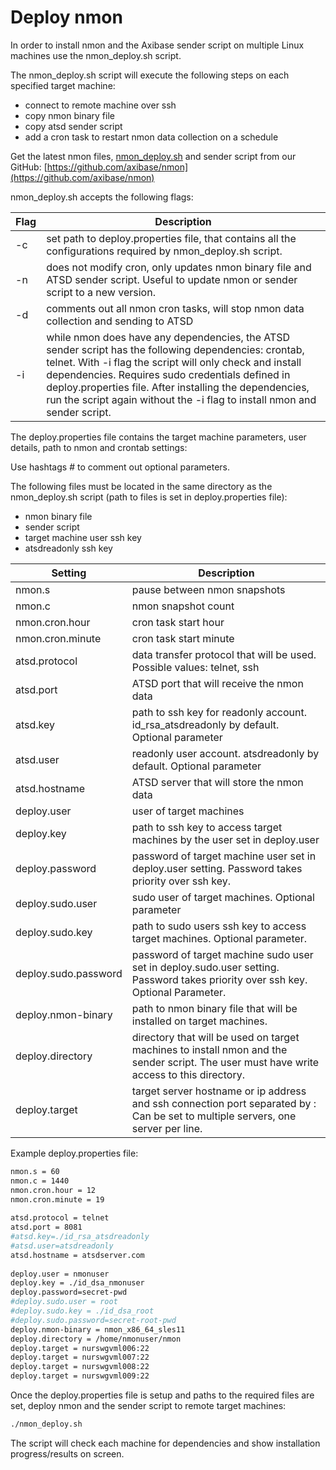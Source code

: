 # Deploy nmon

In order to install nmon and the Axibase sender script on multiple Linux machines use the nmon_deploy.sh script.

The nmon_deploy.sh script will execute the following steps on each specified target machine:


- connect to remote machine over ssh
- copy nmon binary file
- copy atsd sender script
- add a cron task to restart nmon data collection on a schedule


Get the latest nmon files, [nmon_deploy.sh](https://github.com/axibase/nmon/blob/master/nmon_deploy.sh) and sender script from our GitHub: [https://github.com/axibase/nmon](https://github.com/axibase/nmon)

nmon_deploy.sh accepts the following flags:

| Flag | Description | 
| --- | --- | 
| -c | set path to deploy.properties file, that contains all the configurations required by nmon_deploy.sh script. | 
| -n | does not modify cron, only updates nmon binary file and ATSD sender script. Useful to update nmon or sender script to a new version. | 
| -d | comments out all nmon cron tasks, will stop nmon data collection and sending to ATSD | 
| -i | while nmon does have any dependencies, the ATSD sender script has the following dependencies: crontab, telnet. With -i flag the script will only check and install dependencies. Requires sudo credentials defined in deploy.properties file. After installing the dependencies, run the script again without the -i flag to install nmon and sender script. | 


The deploy.properties file contains the target machine parameters, user details, path to nmon and crontab settings:

Use hashtags # to comment out optional parameters.

The following files must be located in the same directory as the nmon_deploy.sh script (path to files is set in deploy.properties file):


- nmon binary file
- sender script
- target machine user ssh key
- atsdreadonly ssh key


| Setting | Description | 
| --- | --- | 
| nmon.s | pause between nmon snapshots | 
| nmon.c | nmon snapshot count | 
| nmon.cron.hour | cron task start hour | 
| nmon.cron.minute | cron task start minute | 
| atsd.protocol | data transfer protocol that will be used. Possible values: telnet, ssh | 
| atsd.port | ATSD port that will receive the nmon data | 
| atsd.key | path to ssh key for readonly account. id_rsa_atsdreadonly by default. Optional parameter | 
| atsd.user | readonly user account. atsdreadonly by default. Optional parameter | 
| atsd.hostname | ATSD server that will store the nmon data | 
| deploy.user | user of target machines | 
| deploy.key | path to ssh key to access target machines by the user set in deploy.user | 
| deploy.password | password of target machine user set in deploy.user setting. Password takes priority over ssh key. | 
| deploy.sudo.user | sudo user of target machines. Optional parameter | 
| deploy.sudo.key | path to sudo users ssh key to access target machines. Optional parameter. | 
| deploy.sudo.password | password of target machine sudo user set in deploy.sudo.user setting. Password takes priority over ssh key. Optional Parameter. | 
| deploy.nmon-binary | path to nmon binary file that will be installed on target machines. | 
| deploy.directory | directory that will be used on target machines to install nmon and the sender script. The user must have write access to this directory. | 
| deploy.target | target server hostname or ip address and ssh connection port separated by : Can be set to multiple servers, one server per line. | 


Example deploy.properties file:

```sh
nmon.s = 60
nmon.c = 1440
nmon.cron.hour = 12
nmon.cron.minute = 19
 
atsd.protocol = telnet
atsd.port = 8081
#atsd.key=./id_rsa_atsdreadonly
#atsd.user=atsdreadonly
atsd.hostname = atsdserver.com
 
deploy.user = nmonuser
deploy.key = ./id_dsa_nmonuser
deploy.password=secret-pwd
#deploy.sudo.user = root
#deploy.sudo.key = ./id_dsa_root
#deploy.sudo.password=secret-root-pwd
deploy.nmon-binary = nmon_x86_64_sles11
deploy.directory = /home/nmonuser/nmon
deploy.target = nurswgvml006:22
deploy.target = nurswgvml007:22
deploy.target = nurswgvml008:22
deploy.target = nurswgvml009:22
```

Once the deploy.properties file is setup and paths to the required files are set, deploy nmon and the sender script to remote target machines:

```sh
./nmon_deploy.sh
```

The script will check each machine for dependencies and show installation progress/results on screen.

